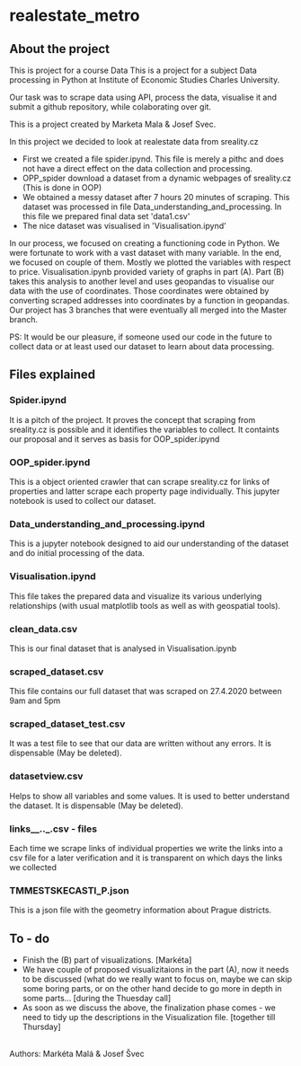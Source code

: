 # realestate_metro

## About the project

This is project for a course Data This is a project for a subject Data processing in Python at Institute of Economic Studies Charles University.

Our task was to scrape data using API, process the data, visualise it and submit a github repository, while colaborating over git.

This is a project created by Marketa Mala & Josef Svec.

In this project we decided to look at realestate data from sreality.cz
 
<ul>
    <li>First we created a file spider.ipynd. This file is merely a pithc and does not have a direct effect on the data collection and processing. </li>
    <li> OPP_spider download a dataset from a dynamic webpages of sreality.cz (This is done in OOP)</li>
    <li> We obtained a messy dataset after 7 hours 20 minutes of scraping. This dataset was processed in file 
    Data_understanding_and_processing. In this file we prepared final data set 'data1.csv'</li>
    <li> The nice dataset was visualised in 'Visualisation.ipynd'</li>
</ul>

<p> 
In our process, we focused on creating a functioning code in Python.  
We were fortunate to work with a vast dataset with many variable. In the end, we focused on couple of them. 
Mostly we plotted the variables with respect to price. Visualisation.ipynb provided variety of graphs in part (A). 
Part (B) takes this analysis to another level and uses geopandas to visualise our data with the use of coordinates.
Those coordinates were obtained by converting scraped addresses into coordinates by a function in geopandas.
Our project has 3 branches that were eventually all merged into the Master branch.
</p>

PS: It would be our pleasure, if someone used our code in the future to collect data or at least used our dataset to learn about data processing. 

## Files explained
### Spider.ipynd
It is a pitch of the project. It proves the concept that scraping from sreality.cz is possible and it identifies the variables to collect. It containts our proposal and it serves as basis for OOP_spider.ipynd

### OOP_spider.ipynd
This is a object oriented crawler that can scrape sreality.cz for links of properties and latter scrape each property page individually. This jupyter notebook is used to collect our dataset. 

### Data_understanding_and_processing.ipynd
This is a jupyter notebook designed to aid our understanding of the dataset and do initial processing of the data.

### Visualisation.ipynd
This file takes the prepared data and visualize its various underlying relationships (with usual matplotlib tools as well as with geospatial tools).

### clean_data.csv
This is our final dataset  that is analysed in Visualisation.ipynb 

### scraped_dataset.csv
This file contains our full dataset that was scraped on 27.4.2020 between 9am and 5pm

### scraped_dataset_test.csv
It was a test file to see that our data are written without any errors. It is dispensable (May be deleted).

### datasetview.csv
Helps to show all variables and some values. It is used to better understand the dataset. It is dispensable (May be deleted).

### links__.__.___.csv - files
Each time we scrape links of individual properties we write the links into a csv file for a later verification and it is transparent on which days the links we collected

### TMMESTSKECASTI_P.json
This is a json file with the geometry information about Prague districts.


## To - do

<ul>
    <li> Finish the (B) part of visualizations. [Markéta] </li>
    <li> We have couple of proposed visualizitaions in the part (A), now it needs to be discussed (what do we really want to focus on, maybe we can skip some boring parts, or on the other hand decide to go more in depth in some parts... [during the Thuesday call] </li>
    <li> As soon as we discuss the above, the finalization phase comes - we need to tidy up the descriptions in the Visualization file. [together till Thursday] </li>
</ul>

<br>
<footer>
Authors: Markéta Malá & Josef Švec
</footer>
